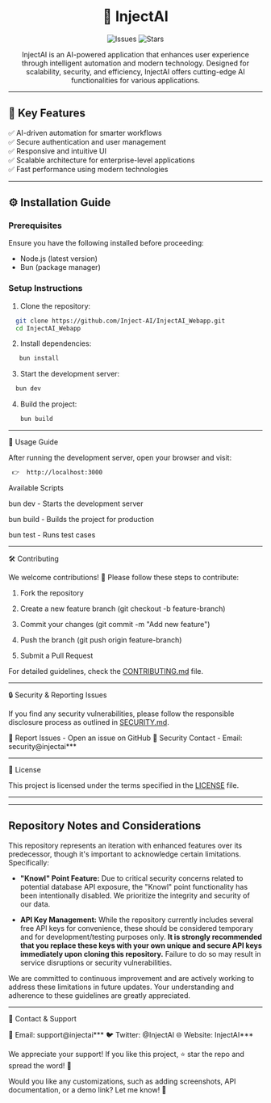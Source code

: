 <h1 align="center"> 🚀 InjectAI </h1>

<p align="center">
  <img src="https://img.shields.io/github/issues/Inject-AI/InjectAI_Webapp" alt="Issues">
  <img src="https://img.shields.io/github/stars/Inject-AI/InjectAI_Webapp" alt="Stars">
</p>

<p align="center">
  InjectAI is an AI-powered application that enhances user experience through intelligent automation and modern technology. 
  Designed for scalability, security, and efficiency, InjectAI offers cutting-edge AI functionalities for various applications.
</p>

---

## 🌟 Key Features
✅ AI-driven automation for smarter workflows  
✅ Secure authentication and user management  
✅ Responsive and intuitive UI  
✅ Scalable architecture for enterprise-level applications  
✅ Fast performance using modern technologies  

---

## ⚙️ Installation Guide
### Prerequisites
Ensure you have the following installed before proceeding:  
- Node.js (latest version)  
- Bun (package manager)

### Setup Instructions
1. Clone the repository:
 ```sh
   git clone https://github.com/Inject-AI/InjectAI_Webapp.git
   cd InjectAI_Webapp
   ```

2. Install dependencies:
```sh
   bun install
   ```

3. Start the development server:

 ```sh
   bun dev
   ```

4. Build the project:

   ```sh
   bun build
   ```



---

🚀 Usage Guide

After running the development server, open your browser and visit:
 ```sh
  👉  http://localhost:3000
   ```

Available Scripts

bun dev - Starts the development server

bun build - Builds the project for production

bun test - Runs test cases



---

🛠 Contributing

We welcome contributions! 🎉
Please follow these steps to contribute:

1. Fork the repository


2. Create a new feature branch (git checkout -b feature-branch)


3. Commit your changes (git commit -m "Add new feature")


4. Push the branch (git push origin feature-branch)


5. Submit a Pull Request



For detailed guidelines, check the [CONTRIBUTING.md](CONTRIBUTING.md)  file.


---

🔒 Security & Reporting Issues

If you find any security vulnerabilities, please follow the responsible disclosure process as outlined in [SECURITY.md](SECURITY.md).

🔹 Report Issues - Open an issue on GitHub
🔹 Security Contact - Email: security@injectai***


---

📜 License

This project is licensed under the terms specified in the [LICENSE](LICENSE) file.


---


---
## Repository Notes and Considerations

This repository represents an iteration with enhanced features over its predecessor, though it's important to acknowledge certain limitations. Specifically:

* **"Knowl" Point Feature:** Due to critical security concerns related to potential database API exposure, the "Knowl" point functionality has been intentionally disabled. We prioritize the integrity and security of our data.

* **API Key Management:** While the repository currently includes several free API keys for convenience, these should be considered temporary and for development/testing purposes only. **It is strongly recommended that you replace these keys with your own unique and secure API keys immediately upon cloning this repository.** Failure to do so may result in service disruptions or security vulnerabilities.

We are committed to continuous improvement and are actively working to address these limitations in future updates. Your understanding and adherence to these guidelines are greatly appreciated.


---
🤝 Contact & Support

📧 Email: support@injectai***
🐦 Twitter: @InjectAI
🌐 Website: InjectAI***

We appreciate your support! If you like this project, ⭐️ star the repo and spread the word! 🚀

Would you like any customizations, such as adding screenshots, API documentation, or a demo link? Let me know! 🚀
